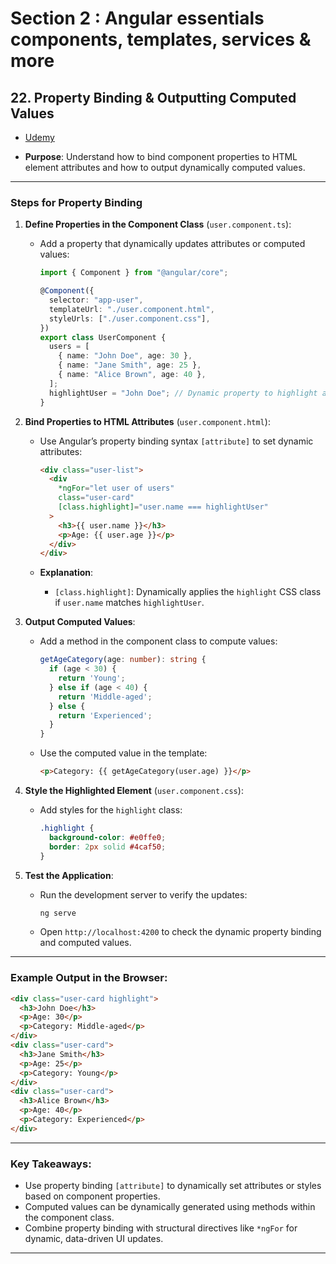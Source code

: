 # Section 2 : Angular essentials components, templates, services & more

## 22. Property Binding & Outputting Computed Values

- [Udemy](https://www.udemy.com/course/the-complete-guide-to-angular-2/learn/lecture/43788514#overview)

- **Purpose**: Understand how to bind component properties to HTML element attributes and how to output dynamically computed values.

---

### Steps for Property Binding

1. **Define Properties in the Component Class** (`user.component.ts`):

   - Add a property that dynamically updates attributes or computed values:

     ```typescript
     import { Component } from "@angular/core";

     @Component({
       selector: "app-user",
       templateUrl: "./user.component.html",
       styleUrls: ["./user.component.css"],
     })
     export class UserComponent {
       users = [
         { name: "John Doe", age: 30 },
         { name: "Jane Smith", age: 25 },
         { name: "Alice Brown", age: 40 },
       ];
       highlightUser = "John Doe"; // Dynamic property to highlight a specific user
     }
     ```

2. **Bind Properties to HTML Attributes** (`user.component.html`):

   - Use Angular’s property binding syntax `[attribute]` to set dynamic attributes:

     ```html
     <div class="user-list">
       <div
         *ngFor="let user of users"
         class="user-card"
         [class.highlight]="user.name === highlightUser"
       >
         <h3>{{ user.name }}</h3>
         <p>Age: {{ user.age }}</p>
       </div>
     </div>
     ```

   - **Explanation**:
     - `[class.highlight]`: Dynamically applies the `highlight` CSS class if `user.name` matches `highlightUser`.

3. **Output Computed Values**:

   - Add a method in the component class to compute values:

     ```typescript
     getAgeCategory(age: number): string {
       if (age < 30) {
         return 'Young';
       } else if (age < 40) {
         return 'Middle-aged';
       } else {
         return 'Experienced';
       }
     }
     ```

   - Use the computed value in the template:
     ```html
     <p>Category: {{ getAgeCategory(user.age) }}</p>
     ```

4. **Style the Highlighted Element** (`user.component.css`):

   - Add styles for the `highlight` class:
     ```css
     .highlight {
       background-color: #e0ffe0;
       border: 2px solid #4caf50;
     }
     ```

5. **Test the Application**:
   - Run the development server to verify the updates:
     ```bash
     ng serve
     ```
   - Open `http://localhost:4200` to check the dynamic property binding and computed values.

---

### Example Output in the Browser:

```html
<div class="user-card highlight">
  <h3>John Doe</h3>
  <p>Age: 30</p>
  <p>Category: Middle-aged</p>
</div>
<div class="user-card">
  <h3>Jane Smith</h3>
  <p>Age: 25</p>
  <p>Category: Young</p>
</div>
<div class="user-card">
  <h3>Alice Brown</h3>
  <p>Age: 40</p>
  <p>Category: Experienced</p>
</div>
```

---

### Key Takeaways:

- Use property binding `[attribute]` to dynamically set attributes or styles based on component properties.
- Computed values can be dynamically generated using methods within the component class.
- Combine property binding with structural directives like `*ngFor` for dynamic, data-driven UI updates.

---
